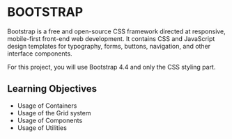 # BOOTSTRAP
Bootstrap is a free and open-source CSS framework directed at responsive, mobile-first front-end web development. It contains CSS and JavaScript design templates for typography, forms, buttons, navigation, and other interface components.

For this project, you will use Bootstrap 4.4 and only the CSS styling part.

## Learning Objectives
- Usage of Containers
- Usage of the Grid system
- Usage of Components
- Usage of Utilities
